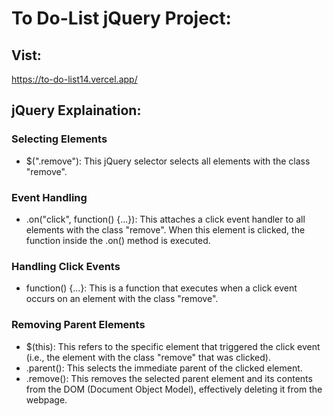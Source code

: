 # To Do-List jQuery Project:
## Vist: 
https://to-do-list14.vercel.app/


## jQuery Explaination:

### Selecting Elements
- $(".remove"): This jQuery selector selects all elements with the class "remove".
### Event Handling
- .on("click", function() {...}): This attaches a click event handler to all elements with the class "remove". When this element is clicked, the function inside the .on() method is executed.
### Handling Click Events
- function() {...}: This is a function that executes when a click event occurs on an element with the class "remove".
### Removing Parent Elements
- $(this): This refers to the specific element that triggered the click event (i.e., the element with the class "remove" that was clicked).
- .parent(): This selects the immediate parent of the clicked element.
- .remove(): This removes the selected parent element and its contents from the DOM (Document Object Model), effectively deleting it from the webpage.




